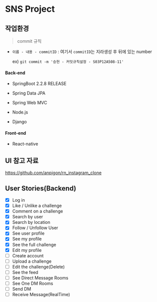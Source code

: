 # SNS Project

## 작업환경

> commit 규칙 

- `이름 - 내용 - commitID` : 여기서 `commitID`는 지라생성 후 뒤에 있는 number

  ex) `git commit -m '승헌 - 커밋규칙설정 - S03P12A508-11'`

#### Back-end

- SpringBoot 2.2.8 RELEASE

- Spring Data JPA

- Spring Web MVC

- Node.js

- Django

  

#### Front-end

- React-native

## UI 참고 자료

https://github.com/anpigon/rn_instagram_clone





## User Stories(Backend)

- [x] Log in
- [x] Like / Unlike a challenge
- [x] Comment on a challenge
- [x] Search by user
- [x] Search by location
- [x] Follow / Unfollow User
- [x] See user profile
- [x] See my profile
- [x] See the full challenge
- [x] Edit my profile
- [ ] Create account
- [ ] Upload a challenge
- [ ] Edit the challenge(Delete)
- [ ] See the feed
- [ ] See Direct Message Rooms
- [ ] See One DM Rooms
- [ ] Send DM
- [ ] Receive Message(RealTime)